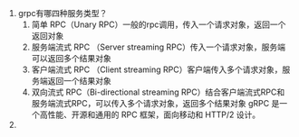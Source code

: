 1. grpc有哪四种服务类型？
   1. 简单 RPC（Unary RPC）一般的rpc调用，传入一个请求对象，返回一个返回对象
   2. 服务端流式 RPC （Server streaming RPC）传入一个请求对象，服务端可以返回多个结果对象
   3. 客户端流式 RPC （Client streaming RPC）客户端传入多个请求对象，服务端返回一个结果对象
   4. 双向流式 RPC（Bi-directional streaming RPC）结合客户端流式RPC和服务端流式RPC，可以传入多个请求对象，返回多个结果对象
   gRPC 是一个高性能、开源和通用的 RPC 框架，面向移动和 HTTP/2 设计。
2. 